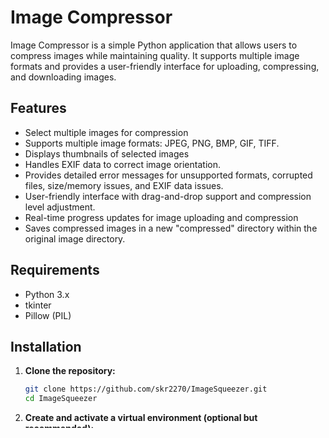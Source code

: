 # Image Compressor

Image Compressor is a simple Python application that allows users to compress images while maintaining quality. It supports multiple image formats and provides a user-friendly interface for uploading, compressing, and downloading images.

## Features

- Select multiple images for compression
- Supports multiple image formats: JPEG, PNG, BMP, GIF, TIFF.
- Displays thumbnails of selected images
- Handles EXIF data to correct image orientation.
- Provides detailed error messages for unsupported formats, corrupted files, size/memory issues, and EXIF data issues.
- User-friendly interface with drag-and-drop support and compression level adjustment.
- Real-time progress updates for image uploading and compression
- Saves compressed images in a new "compressed" directory within the original image directory.

## Requirements

- Python 3.x
- tkinter
- Pillow (PIL)

## Installation

1. **Clone the repository:**

   ```bash
   git clone https://github.com/skr2270/ImageSqueezer.git
   cd ImageSqueezer
   ```

2. **Create and activate a virtual environment (optional but recommended):**

   ```bash
   python -m venv .venv
   source .venv/bin/activate  # On Windows use: .venv\Scripts\activate
   ```

3. **Install the required packages:**
   ```bash
   pip install -r requirements.txt
   ```

## Usage

1. **Run the application:**

   ```bash
   python main.py
   ```

2. **Use the interface:**

   - Click "Upload Image" to select images for compression.
   - Adjust the compression level using the slider.
   - Click "Download Compressed Images" to compress and save the images.

3. **Check the console output:**
   - Successful compressions and any errors encountered will be printed to the console.

## Error Handling

- **Unsupported Formats / Corrupted Files**: The application will raise an alert and log the error.
- **Size / Memory Issues**: The application will raise an alert if there is an issue related to the size or memory while compressing.
- **EXIF Data Issues**: The application will log any issues related to EXIF data but will attempt to compress the image.

## Building an Executable

To create an executable file for the application:

1. **Install PyInstaller:**

   ```bash
   pip install pyinstaller
   ```

2. **Build the executable:**

   ```bash
   pyinstaller --onefile --noconsole --name ImageSqueeze main.py
   ```

3. **Locate the executable:**
   - The executable will be created in the `dist` directory and will be named `ImageSqueeze.exe`.

## Collaboration

We welcome contributions from the community! If you would like to contribute to this project, please follow these steps:

1. **Fork the repository** on GitHub.
2. **Create a new branch** for your feature or bug fix:
   ```bash
   git checkout -b feature-name
   ```
3. **Commit your changes** with a descriptive commit message:
   ```bash
   git commit -m "Add feature-name"
   ```
4. **Push your branch** to your forked repository:
   ```bash
   git push origin feature-name
   ```
5. **Create a pull request** against the main repository's `master` branch.

We look forward to your contributions!

## License

This project is licensed under the MIT License. See the LICENSE file for details.

## Acknowledgments

- [Pillow](https://python-pillow.org/) for image processing.
- [tkinter](https://docs.python.org/3/library/tkinter.html) for the GUI.
- [PyInstaller](https://www.pyinstaller.org/) for creating the executable.
